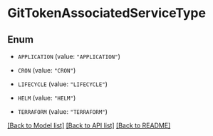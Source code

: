 # GitTokenAssociatedServiceType

## Enum


* `APPLICATION` (value: `"APPLICATION"`)

* `CRON` (value: `"CRON"`)

* `LIFECYCLE` (value: `"LIFECYCLE"`)

* `HELM` (value: `"HELM"`)

* `TERRAFORM` (value: `"TERRAFORM"`)


[[Back to Model list]](../README.md#documentation-for-models) [[Back to API list]](../README.md#documentation-for-api-endpoints) [[Back to README]](../README.md)


